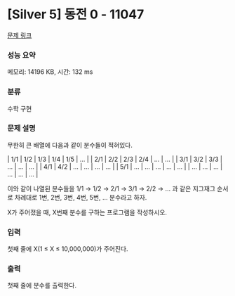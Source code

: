 # [Silver 5] 동전 0 - 11047 

[문제 링크](https://www.acmicpc.net/problem/1193) 

### 성능 요약

메모리: 14196 KB, 시간: 132 ms

### 분류

수학
구현

### 문제 설명

<p>무한히 큰 배열에 다음과 같이 분수들이 적혀있다.</p>

| 1/1 | 1/2 | 1/3 | 1/4 | 1/5 | … |
| 2/1 | 2/2 | 2/3 | 2/4 | … | … |
| 3/1 | 3/2 | 3/3 | … | … | … |
| 4/1 | 4/2 | … | … | … | … |
| 5/1 | … | … | … | … | … |
| … | … | … | … | … | … |

<p>이와 같이 나열된 분수들을 1/1 → 1/2 → 2/1 → 3/1 → 2/2 → … 과 같은 지그재그 순서로 차례대로 1번, 2번, 3번, 4번, 5번, … 분수라고 하자.</p>

<p>X가 주어졌을 때, X번째 분수를 구하는 프로그램을 작성하시오.</p>

### 입력 

<p>첫째 줄에 X(1 ≤ X ≤ 10,000,000)가 주어진다.</p>

### 출력 

<p>첫째 줄에 분수를 출력한다.</p>
